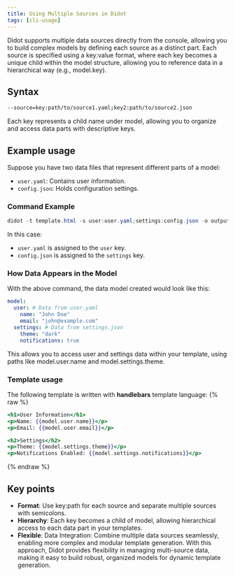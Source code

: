 ```yaml
---
title: Using Multiple Sources in Didot
tags: [cli-usage]
---
```

Didot supports multiple data sources directly from the console, allowing you to build complex models by defining each source as a distinct part. Each source is specified using a key:value format, where each key becomes a unique child within the model structure, allowing you to reference data in a hierarchical way (e.g., model.key).

## Syntax

```bash
--source=key:path/to/source1.yaml;key2:path/to/source2.json
```

Each key represents a child name under model, allowing you to organize and access data parts with descriptive keys.

## Example usage

Suppose you have two data files that represent different parts of a model:

- `user.yaml`: Contains user information.
- `config.json`: Holds configuration settings.

### Command Example

```powershell
didot -t template.html -s user:user.yaml;settings:config.json -o output.html
```

In this case:

- `user.yaml` is assigned to the `user` key.
- `config.json` is assigned to the `settings` key.

### How Data Appears in the Model

With the above command, the data model created would look like this:

```yaml
model:
  user: # Data from user.yaml
    name: "John Doe"
    email: "john@example.com"
  settings: # Data from settings.json
    theme: "dark"
    notifications: true
```

This allows you to access user and settings data within your template, using paths like model.user.name and model.settings.theme.

### Template usage

The following template is written with **handlebars** template language:
{% raw %}

```handlebars
<h1>User Information</h1>
<p>Name: {{model.user.name}}</p>
<p>Email: {{model.user.email}}</p>

<h2>Settings</h2>
<p>Theme: {{model.settings.theme}}</p>
<p>Notifications Enabled: {{model.settings.notifications}}</p>
```

{% endraw %}

## Key points

- **Format**: Use key:path for each source and separate multiple sources with semicolons.
- **Hierarchy**: Each key becomes a child of model, allowing hierarchical access to each data part in your templates.
- **Flexible**: Data Integration: Combine multiple data sources seamlessly, enabling more complex and modular template generation.
With this approach, Didot provides flexibility in managing multi-source data, making it easy to build robust, organized models for dynamic template generation.